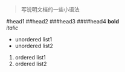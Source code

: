 > 写说明文档的一些小语法

#head1
##head2
###head3
####head4
**bold**<br>
*italic*
- unordered list1
- unordered list2

1. ordered list1
2. ordered list2

